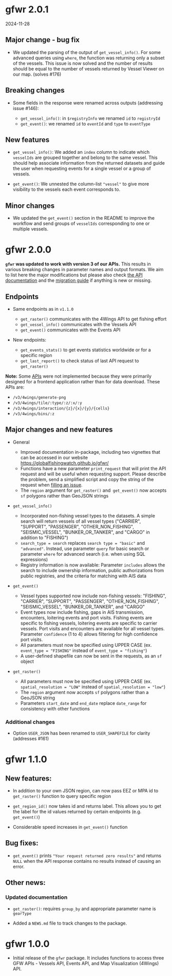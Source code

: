 # gfwr 2.0.1 

2024-11-28

## Major change - bug fix

- We updated the parsing of the output of `get_vessel_info()`. For some advanced
queries using `where`, the function was returning only a subset of the vessels. 
This issue is now solved and the number of results should be equal to the number
of vessels returned by Vessel Viewer on our map. (solves #176)

## Breaking changes

- Some fields in the response were renamed across outputs (addressing issue #146):

  - `get_vessel_info()`: in `$registryInfo` we renamed `id` to `registryId` 
  - `get_event()`: we renamed `id` to `eventId` and `type` to `eventType`


## New features

- `get_vessel_info()`: We added an `index` column to indicate which `vesselIds` 
are grouped together and belong to the same vessel. This should help associate 
information from the returned datasets and guide the user when requesting events
for a single vessel or a group of vessels.

- `get_event()`: We unnested the column-list `"vessel"` to give more visibility to 
the vessels each event corresponds to.

## Minor changes

- We updated the `get_event()` section in the README to improve the workflow and 
send groups of `vesselIds` corresponding to one or multiple vessels.


# gfwr 2.0.0


__`gfwr` was updated to work with version 3 of our APIs.__ This results in various breaking changes in 
parameter names and output formats. We aim to list here the major modifications but please also
check [the API documentation](https://globalfishingwatch.org/our-apis/documentation#version-3-api)
and the [migration guide](https://globalfishingwatch.org/our-apis/assets/GFW_API.Migration_Guide_to_v3.pdf)
if anything is new or missing.

## Endpoints

- Same endpoints as in `v1.1.0`
  + `get_raster()` communicates with the 4Wings API to get fishing effort
  + `get_vessel_info()` communicates with the Vessels API
  + `get_event()` communicates with the Events API
  
- New endpoints: 
  + `get_events_stats()` to get events statistics worldwide or for a specific
  region 
  + `get_last_report()` to check status of last API request to `get_raster()`
  
**Note:** Some [APIs](https://globalfishingwatch.org/our-apis/documentation#version-3-api) were not implemented because they were primarily designed for a frontend application rather than for data download. These APIs are:

* `/v3/4wings/generate-png`
* `/v3/4wings/tile/:type/:z/:x/:y`
* `/v3/4wings/interaction/{z}/{x}/{y}/{cells}`
* `/v3/4wings/bins/:z`

## Major changes and new features

- General
  - Improved documentation in-package, including two vignettes that can be accessed 
  in our website https://globalfishingwatch.github.io/gfwr/ 
  - Functions have a new parameter `print_request` that will print the API request and 
will be useful when requesting support. Please describe the problem, send a simplified 
script and copy the string of the request when [filling an issue](https://github.com/GlobalFishingWatch/gfwr/issues). 
  - The `region` argument for `get_raster()` and` get_event()` now accepts `sf` polygons rather than GeoJSON strings
- `get_vessel_info()`
  + Incorporated non-fishing vessel types to the datasets. A simple search will return 
  vessels of all vessel types ("CARRIER", "SUPPORT", "PASSENGER", "OTHER_NON_FISHING", "SEISMIC_VESSEL", "BUNKER_OR_TANKER", and "CARGO" in addition to "FISHING")
  + `search_type = search` replaces `search type = "basic"` and `"advanced"`. Instead, use parameter `query` for basic search or parameter `where` for advanced search (i.e. when using SQL expressions)
  + Registry information is now available: Parameter `includes` allows the search to include ownership information, public authorizations from public registries, and the criteria for matching with AIS data
- `get_event()`
  + Vessel types supported now include non-fishing vessels: "FISHING", "CARRIER", "SUPPORT", "PASSENGER", "OTHER_NON_FISHING", "SEISMIC_VESSEL", "BUNKER_OR_TANKER", and "CARGO"
  + Event types now include fishing, gaps in AIS transmission, encounters, loitering events and port visits. Fishing events are specific to fishing vessels, loitering events are specific to carrier vessels. Port visits and encounters are available for all vessel types. Parameter `confidence` (1 to 4) allows filtering for high confidence port visits. 
  + All parameters must now be specified using UPPER CASE (ex. `event_type = "FISHING"` instead of `event_type = "fishing"`)
  + A user-defined shapefile can now be sent in the requests, as an `sf` object

- `get_raster()`
  + All parameters must now be specified using UPPER CASE (ex. `spatial_resolution = "LOW"` instead of `spatial_resolution = "low"`)
  + The `region` argument now accepts `sf` polygons rather than a GeoJSON string
  + Parameters `start_date` and `end_date` replace `date_range` for consistency with other functions
  
### Additional changes 

- Option `USER_JSON` has been renamed to `USER_SHAPEFILE` for clarity (addresses #161)


# gfwr 1.1.0

## New features:

-   In addition to your own JSON region, can now pass EEZ or MPA id to `get_raster()` function to query specific region

-   `get_region_id()` now takes id and returns label. This allows you to get the label for the id values returned by certain endpoints (e.g. `get_event()`)

-   Considerable speed increases in `get_event()` function

## Bug fixes:

-   `get_event()` prints `"Your request returned zero results"` and returns `NULL` when the API response contains no results instead of causing an error.

## Other news:

### Updated documentation

-   `get_raster()`: requires `group_by` and appropriate parameter name is `gearType`

-   Added a `NEWS.md` file to track changes to the package.

# gfwr 1.0.0

-   Initial release of the `gfwr` package. It includes functions to access three GFW APIs - Vessels API, Events API, and Map Visualization (4Wings) API.
